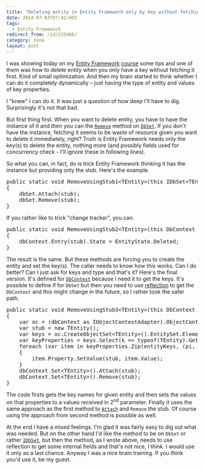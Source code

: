 ```yaml
---
title: "Deleting entity in Entity Framework only by key without fetching it"
date: 2014-07-03T07:42:00Z
tags:
  - Entity Framework
redirect_from: /id/233466/
category: none
layout: post
---
```

I was showing today on my [Entity Framework][3] [course][4] some tips and one of them was how to delete entity when you only have a key without fetching it first. Kind of small optimization. And then my brain started to think whether I can do it completely dynamically – just having the type of entity and values of key properties.

I "knew" I can do it. It was just a question of how deep I'll have to dig. Surprisingly it's not that bad.

<!-- excerpt -->

But first thing first. When you want to delete entity, you have to have the instance of it and then you can the [`Remove`][1] method on [`DbSet`][2]. If you don't have the instance, fetching it seems to be waste of resource given you want to delete it immediately, right? Truth is Entity Framework needs only the key(s) to delete the entity, nothing more (and possibly fields used for concurrency check - I'll ignore these in following lines).

So what you can, in fact, do is trick Entity Framework thinking it has the instance but providing only the stub. Here's the example.

<pre class="brush:csharp">
public static void RemoveUsingStub1&lt;TEntity&gt;(this IDbSet&lt;TEntity&gt; dbSet, TEntity stub) where TEntity : class
{
	dbSet.Attach(stub);
	dbSet.Remove(stub);
}
</pre>  

If you rather like to trick "change tracker", you can.

<pre class="brush:csharp">
public static void RemoveUsingStub2&lt;TEntity&gt;(this DbContext dbContext, TEntity stub) where TEntity : class
{
	dbContext.Entry(stub).State = EntityState.Deleted;
}
</pre>

The result is the same. But these methods are forcing you to create the entity and set the key(s). The caller needs to know how this works. Can I do better? Can I just ask for keys and type and that's it? Here's the final version. It's defined for [`DbContext`][5] because I need it to get the keys. It's possible to define if for `DbSet` but then you need to use [reflection][6] to get the `DbContext` and this might change in the future, so I rather took the safer path.

<pre class="brush:csharp">
public static void RemoveUsingStub3&lt;TEntity&gt;(this DbContext dbContext, params object[] entityKeys) where TEntity : class, new()
{
	var oc = (dbContext as IObjectContextAdapter).ObjectContext;
	var stub = new TEntity();
	var keys = oc.CreateObjectSet&lt;TEntity&gt;().EntitySet.ElementType.KeyMembers.Select(x =&gt; x.Name);
	var keyProperties = keys.Select(k =&gt; typeof(TEntity).GetProperty(k));
	foreach (var item in keyProperties.Zip(entityKeys, (pi, value) =&gt; new { Property = pi, Value = value }))
	{
		item.Property.SetValue(stub, item.Value);
	}
	dbContext.Set&lt;TEntity&gt;().Attach(stub);
	dbContext.Set&lt;TEntity&gt;().Remove(stub);
}
</pre>  	

The code firsts gets the key names for given entity and then sets the values on that properties to a values received in 2<sup>nd</sup> parameter. Finally it uses the same approach as the first method to [`Attach`][7] and `Remove` the stub. Of course using the approach from second method is possible as well.

At the end I have a mixed feelings. I'm glad it was fairly easy to dig out what was needed. But on the other hand I'd like the method to be on `DbSet` or rather [`IDbSet`][8], but then the method, as I wrote above, needs to use reflection to get some internal fields and that's not nice, I think. I would use it only as  a last chance. Anyway I was a nice brain training. If you think you'd use it, be my guest.  

[1]: http://msdn.microsoft.com/en-us/library/system.data.entity.dbset.remove(v=vs.113).aspx
[2]: http://msdn.microsoft.com/en-us/library/system.data.entity.dbset(v=vs.113).aspx
[3]: http://msdn.com/ef
[4]: http://www.x2develop.com
[5]: http://msdn.microsoft.com/en-us/library/system.data.entity.dbcontext(v=vs.113).aspx
[6]: http://en.wikipedia.org/wiki/Reflection_(computer_programming)
[7]: http://msdn.microsoft.com/en-us/library/system.data.entity.dbset.attach(v=vs.113).aspx
[8]: http://msdn.microsoft.com/en-us/library/gg679233(v=vs.113).aspx